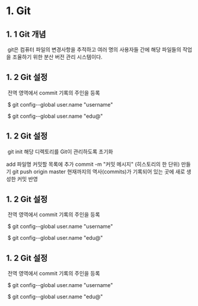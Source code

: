 # 1. Git

## 	1.  1 Git 개념

​		git은 컴퓨터 파일의 변경사항을 추적하고 여러 명의 사용자들 간에 해당 파일들의 작업을 조율하기 위한 분산 버전 관리 시스템이다.



## 	1. 2 Git 설정

​		전역  영역에서 commit 기록의 주인을 등록

​		$ git config--global user.name "username"

​		$ git config--global user.name "edu@"



## 	1. 2 Git 설정

​		git init 해당 디렉토리를 Git이 관리하도록 초기화



add 파일명 커밋할 목록에 추가
commit -m "커밋 메시지" (히스토리의 한 단위) 만들기
git push origin master 현재까지의 역사(commits)가 기록되어 있는 곳에 새로 생성한 커밋 반영



## 	1. 2 Git 설정

​		전역  영역에서 commit 기록의 주인을 등록

​		$ git config--global user.name "username"

​		$ git config--global user.name "edu@"



## 	1. 2 Git 설정

​		전역  영역에서 commit 기록의 주인을 등록

​		$ git config--global user.name "username"

​		$ git config--global user.name "edu@"


